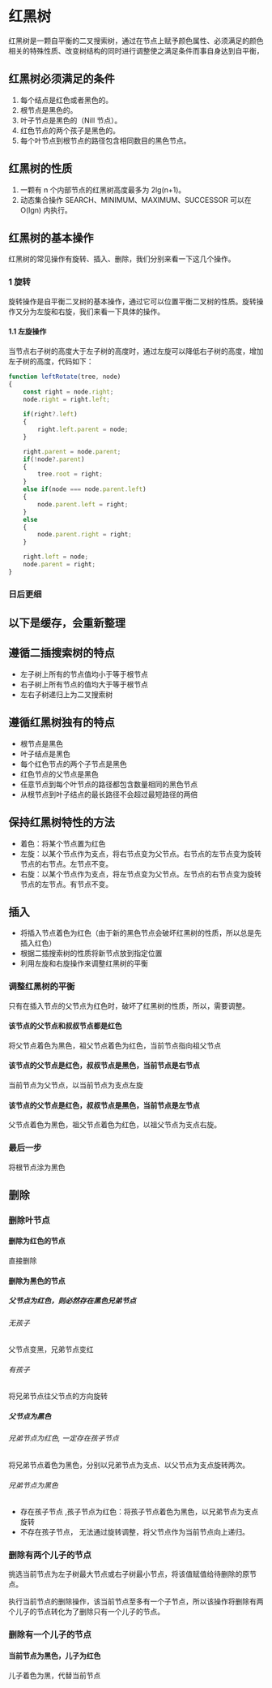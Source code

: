 # 红黑树

红黑树是一颗自平衡的二叉搜索树，通过在节点上赋予颜色属性、必须满足的颜色相关的特殊性质、改变树结构的同时进行调整使之满足条件而事自身达到自平衡，

## 红黑树必须满足的条件

1. 每个结点是红色或者黑色的。
2. 根节点是黑色的。
3. 叶子节点是黑色的（Nill 节点）。
4. 红色节点的两个孩子是黑色的。
5. 每个叶节点到根节点的路径包含相同数目的黑色节点。 

## 红黑树的性质

1. 一颗有 n 个内部节点的红黑树高度最多为 2lg(n+1)。
2. 动态集合操作 SEARCH、MINIMUM、MAXIMUM、SUCCESSOR 可以在 O(lgn) 内执行。

## 红黑树的基本操作

红黑树的常见操作有旋转、插入、删除，我们分别来看一下这几个操作。

### 1 旋转

旋转操作是自平衡二叉树的基本操作，通过它可以位置平衡二叉树的性质。旋转操作又分为左旋和右旋，我们来看一下具体的操作。

#### 1.1 左旋操作

当节点右子树的高度大于左子树的高度时，通过左旋可以降低右子树的高度，增加左子树的高度，代码如下：

```javascript
function leftRotate(tree, node) 
{
    const right = node.right; 
    node.right = right.left;
    
    if(right?.left) 
    {
        right.left.parent = node;        
    }

    right.parent = node.parent;
    if(!node?.parent) 
    {
        tree.root = right;
    }
    else if(node === node.parent.left)
    {
        node.parent.left = right;
    }
    else 
    {
        node.parent.right = right;
    }

    right.left = node;
    node.parent = right;
}
```

### 日后更细
以下是缓存，会重新整理
-----


## 遵循二插搜索树的特点
- 左子树上所有的节点值均小于等于根节点
- 右子树上所有节点的值均大于等于根节点
- 左右子树递归上为二叉搜索树

## 遵循红黑树独有的特点
- 根节点是黑色
- 叶子结点是黑色
- 每个红色节点的两个子节点是黑色
- 红色节点的父节点是黑色
- 任意节点到每个叶节点的路径都包含数量相同的黑色节点
- 从根节点到叶子结点的最长路径不会超过最短路径的两倍

## 保持红黑树特性的方法
- 着色：将某个节点置为红色
- 左旋：以某个节点作为支点，将右节点变为父节点。右节点的左节点变为旋转节点的右节点。左节点不变。
- 右旋：以某个节点作为支点，将左节点变为父节点。左节点的右节点变为旋转节点的左节点。有节点不变。

## 插入
- 将插入节点着色为红色（由于新的黑色节点会破坏红黑树的性质，所以总是先插入红色）
- 根据二插搜索树的性质将新节点放到指定位置
- 利用左旋和右旋操作来调整红黑树的平衡

### 调整红黑树的平衡
只有在插入节点的父节点为红色时，破坏了红黑树的性质，所以，需要调整。

#### 该节点的父节点和叔叔节点都是红色
将父节点着色为黑色，祖父节点着色为红色，当前节点指向祖父节点
#### 该节点的父节点是红色，叔叔节点是黑色，当前节点是右节点
当前节点为父节点，以当前节点为支点左旋
#### 该节点的父节点是红色，叔叔节点是黑色，当前节点是左节点
父节点着色为黑色，祖父节点着色为红色，以祖父节点为支点右旋。
### 最后一步
将根节点涂为黑色
## 删除
### 删除叶节点
#### 删除为红色的节点
直接删除
#### 删除为黑色的节点
##### 父节点为红色，则必然存在黑色兄弟节点
###### 无孩子
父节点变黑，兄弟节点变红
###### 有孩子
将兄弟节点往父节点的方向旋转
##### 父节点为黑色 
###### 兄弟节点为红色, 一定存在孩子节点
将兄弟节点着色为黑色，分别以兄弟节点为支点、以父节点为支点旋转两次。
###### 兄弟节点为黑色
- 存在孩子节点 ,孩子节点为红色：将孩子节点着色为黑色，以兄弟节点为支点旋转
- 不存在孩子节点， 无法通过旋转调整，将父节点作为当前节点向上递归。


### 删除有两个儿子的节点
挑选当前节点为左子树最大节点或右子树最小节点，将该值赋值给待删除的原节点。

执行当前节点的删除操作，该当前节点至多有一个子节点，所以该操作将删除有两个儿子的节点转化为了删除只有一个儿子的节点。
### 删除有一个儿子的节点
#### 当前节点为黑色，儿子为红色
儿子着色为黑，代替当前节点

